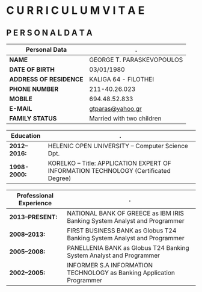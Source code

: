 # C U R R I C U L U M   V I T A E
## P E R S O N A L   D A T A
Personal Data|.
-|-
**NAME**|GEORGE T. PARASKEVOPOULOS
**DATE OF BIRTH**|03/01/1980
**ADDRESS OF RESIDENCE**|KALIGA 64 - FILOTHEI
**PHONE NUMBER**|211-40.26.023
**MOBILE**|694.48.52.833
**E-MAIL**|gtparas@yahoo.gr
**FAMILY STATUS**|Married with two children

Education|.
-|-
**2012–2016:**|HELENIC OPEN UNIVERSITY – Computer Science Dpt.
**1998-2000:**|KORELKO – Title: APPLICATION EXPERT OF INFORMATION TECHNOLOGY (Certificated Degree)

Professional Experience|.
-|-
**2013–PRESENT:**|NATIONAL BANK OF GREECE as IBM IRIS Banking System Analyst and Programmer
**2008–2013:**|FIRST BUSINESS BANK as Globus T24 Banking System Analyst and Programmer
**2005–2008:**|PANELLENIA BANK as Globus T24 Banking System Analyst and Programmer
**2002–2005:**|INFORMER S.A INFORMATION TECHNOLOGY as Banking Application Programmer
